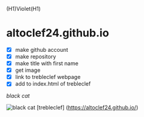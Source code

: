 (H1)Violet(H1)
# altoclef24.github.io

- [x] make github account
- [x] make repository
- [x] make title with first name
- [x] get image
- [x] link to trebleclef webpage
- [x] add to index.html of trebleclef

*black cat*

![black cat](https://i.pinimg.com/736x/31/e8/e8/31e8e8b9af9d2982b8cd29cd73bc81eb.jpg)
[trebleclef] (https://altoclef24.github.io/)

